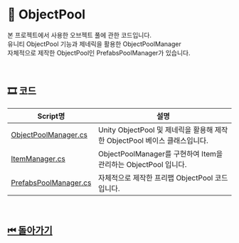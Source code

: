 # 🔎 ObjectPool

본 프로젝트에서 사용한 오브젝트 풀에 관한 코드입니다.<br>
유니티 ObjectPool 기능과 제네릭을 활용한 ObjectPoolManager<br>
자체적으로 제작한 ObjectPool인 PrefabsPoolManager가 있습니다.


<!-- ![이미지]()-->

<br>

## 🎞 코드 

| Script명 | 설명 |
|---|---|
|[ObjectPoolManager.cs](./ObjectPoolManager.cs)| Unity ObjectPool 및 제네릭을 활용해 제작한 ObjectPool 베이스 클래스입니다. |
|[ItemManager.cs](./ItemManager.cs) | ObjectPoolManager를 구현하여 Item을 관리하는 ObjectPool 입니다. |
|[PrefabsPoolManager.cs](./PrefabsPoolManager.cs)| 자체적으로 제작한 프리팹 ObjectPool 코드입니다.|

<br>

## [⏮ 돌아가기](../../)
